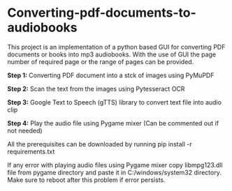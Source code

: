 # Converting-pdf-documents-to-audiobooks

This project is an implementation of a python based GUI for converting PDF documents or books into mp3 audiobooks. With the use of GUI the page number of required page or the range of pages can be provided.

**Step 1:** Converting PDF document into a stck of images using PyMuPDF 

**Step 2:** Scan the text from the images using Pytesseract OCR

**Step 3:** Google Text to Speech (gTTS) library to convert text file into audio clip

**Step 4:** Play the audio file using Pygame mixer (Can be commented out if not needed)


All the prerequisites can be downloaded by running pip install -r requirements.txt 

If any error with playing audio files using Pygame mixer copy libmpg123.dll file from pygame directory and paste it in C:/windows/system32 directory. Make sure to reboot after this problem if error persists.
